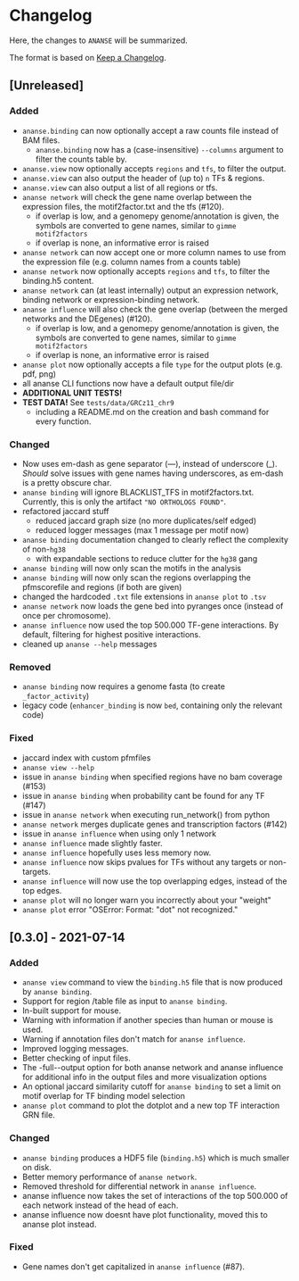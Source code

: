 # Changelog

Here, the changes to `ANANSE` will be summarized.

The format is based on [Keep a Changelog](http://keepachangelog.com/en/1.0.0/).

## [Unreleased]

### Added
- `ananse.binding` can now optionally accept a raw counts file instead of BAM files.
  - `ananse.binding` now has a (case-insensitive) `--columns` argument to filter the counts table by.
- `ananse.view` now optionally accepts `regions` and `tfs`, to filter the output.
- `ananse.view` can also output the header of (up to) `n` TFs & regions.
- `ananse.view` can also output a list of all regions or tfs.
- `ananse network` will check the gene name overlap between the expression files, the motif2factor.txt and the tfs (#120).
  - if overlap is low, and a genomepy genome/annotation is given, the symbols are converted to gene names, similar to `gimme motif2factors`
  - if overlap is none, an informative error is raised
- `ananse network` can now accept one or more column names to use from the expression file (e.g. column names from a counts table)
- `ananse network` now optionally accepts `regions` and `tfs`, to filter the binding.h5 content.
- `ananse network` can (at least internally) output an expression network, binding network or expression-binding network.
- `ananse influence` will also check the gene overlap (between the merged networks and the DEgenes) (#120).
  - if overlap is low, and a genomepy genome/annotation is given, the symbols are converted to gene names, similar to `gimme motif2factors`
  - if overlap is none, an informative error is raised
- `ananse plot` now optionally accepts a file `type` for the output plots (e.g. pdf, png)
- all ananse CLI functions now have a default output file/dir
- **ADDITIONAL UNIT TESTS!**
- **TEST DATA!** See `tests/data/GRCz11_chr9` 
  - including a README.md on the creation and bash command for every function.

### Changed

- Now uses em-dash as gene separator (—), instead of underscore (_). _Should_ solve issues with gene names having underscores, as em-dash is a pretty obscure char.
- `ananse binding` will ignore BLACKLIST_TFS in motif2factors.txt. Currently, this is only the artifact `"NO ORTHOLOGS FOUND"`.
- refactored jaccard stuff
  - reduced jaccard graph size (no more duplicates/self edged)
  - reduced logger messages (max 1 message per motif now)
- `ananse binding` documentation changed to clearly reflect the complexity of non-`hg38`
  - with expandable sections to reduce clutter for the `hg38` gang
- `ananse binding` will now only scan the motifs in the analysis
- `ananse binding` will now only scan the regions overlapping the pfmscorefile and regions (if both are given)
- changed the hardcoded `.txt` file extensions in `ananse plot` to `.tsv` 
- `ananse network` now loads the gene bed into pyranges once (instead of once per chromosome).
- `ananse influence` now used the top 500.000 TF-gene interactions. By default, filtering for highest positive interactions.
- cleaned up `ananse --help` messages

### Removed

- `ananse binding` now requires a genome fasta (to create `_factor_activity`)
- legacy code (`enhancer_binding` is now `bed`, containing only the relevant code)

### Fixed
- jaccard index with custom pfmfiles
- `ananse view --help`
- issue in `ananse binding` when specified regions have no bam coverage (#153)
- issue in `ananse binding` when probability cant be found for any TF (#147)
- issue in `ananse network` when executing run_network() from python
- `ananse network` merges duplicate genes and transcription factors (#142)
- issue in `ananse influence` when using only 1 network
- `ananse influence` made slightly faster.
- `ananse influence` hopefully uses less memory now.
- `ananse influence` now skips pvalues for TFs without any targets or non-targets.
- `ananse influence` will now use the top overlapping edges, instead of the top edges.
- `ananse plot` will no longer warn you incorrectly about your "weight" 
- `ananse plot` error "OSError: Format: "dot" not recognized."


## [0.3.0] - 2021-07-14

### Added

- `ananse view` command to view the `binding.h5` file that is now produced by `ananse binding`.
- Support for region /table file as input to `ananse binding`.
- In-built support for mouse.
- Warning with information if another species than human or mouse is used.
- Warning if annotation files don't match for `ananse influence`.
- Improved logging messages.
- Better checking of input files.
- The -full--output option for both ananse network and ananse influence for additional info in the output files and more visualization options
- An optional jaccard similarity cutoff for `ananse binding` to set a limit on motif overlap for TF binding model selection
- `ananse plot` command to plot the dotplot and a new top TF interaction GRN file.


### Changed

- `ananse binding` produces a HDF5 file (`binding.h5`) which is much smaller on disk.
- Better memory performance of `ananse network`.
- Removed threshold for differential network in `ananse influence`.
- ananse influence now takes the set of  interactions of the top 500.000 of each network instead of the head of each.
- ananse influence now doesnt have plot functionality, moved this to ananse plot instead.


### Fixed

- Gene names don't get capitalized in `ananse influence` (#87).
